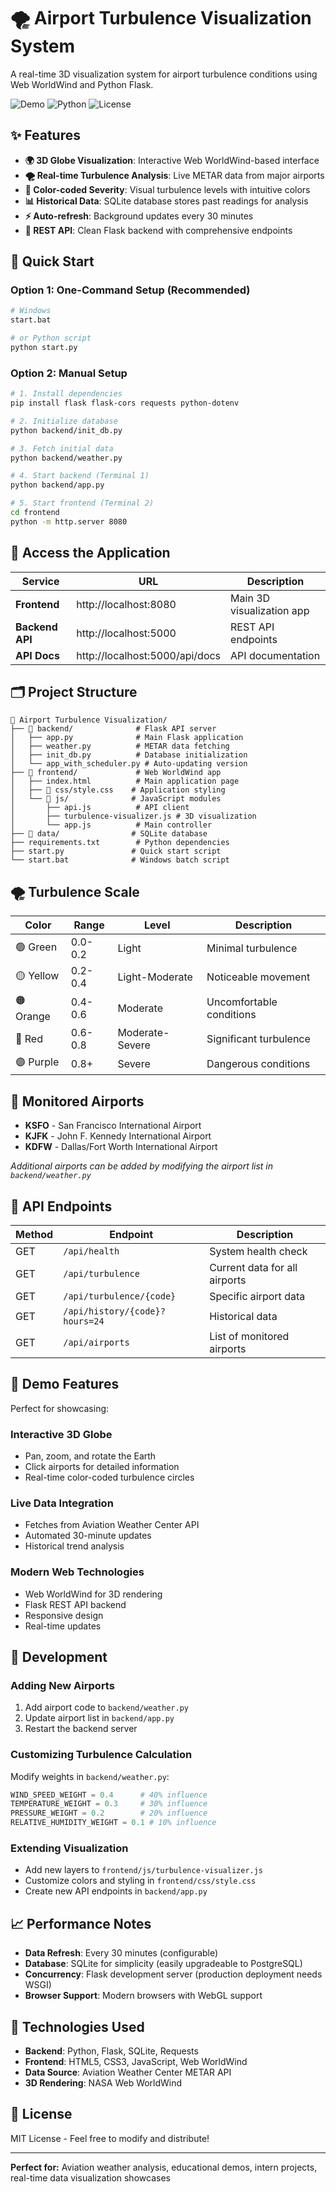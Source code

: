 # 🌪️ Airport Turbulence Visualization System

A real-time 3D visualization system for airport turbulence conditions using Web WorldWind and Python Flask.

![Demo](https://img.shields.io/badge/Demo-Ready-brightgreen) ![Python](https://img.shields.io/badge/Python-3.7+-blue) ![License](https://img.shields.io/badge/License-MIT-green)

## ✨ Features

- **🌍 3D Globe Visualization**: Interactive Web WorldWind-based interface
- **🌪️ Real-time Turbulence Analysis**: Live METAR data from major airports 
- **🎨 Color-coded Severity**: Visual turbulence levels with intuitive colors
- **📊 Historical Data**: SQLite database stores past readings for analysis
- **⚡ Auto-refresh**: Background updates every 30 minutes
- **🔌 REST API**: Clean Flask backend with comprehensive endpoints

## 🚀 Quick Start

### Option 1: One-Command Setup (Recommended)
```bash
# Windows
start.bat

# or Python script
python start.py
```

### Option 2: Manual Setup
```bash
# 1. Install dependencies
pip install flask flask-cors requests python-dotenv

# 2. Initialize database
python backend/init_db.py

# 3. Fetch initial data
python backend/weather.py

# 4. Start backend (Terminal 1)
python backend/app.py

# 5. Start frontend (Terminal 2)
cd frontend
python -m http.server 8080
```

## 📱 Access the Application

| Service | URL | Description |
|---------|-----|-------------|
| **Frontend** | http://localhost:8080 | Main 3D visualization app |
| **Backend API** | http://localhost:5000 | REST API endpoints |
| **API Docs** | http://localhost:5000/api/docs | API documentation |

## 🗂️ Project Structure

```
📁 Airport Turbulence Visualization/
├── 📁 backend/              # Flask API server
│   ├── app.py              # Main Flask application  
│   ├── weather.py          # METAR data fetching
│   ├── init_db.py          # Database initialization
│   └── app_with_scheduler.py # Auto-updating version
├── 📁 frontend/             # Web WorldWind app
│   ├── index.html          # Main application page
│   ├── 📁 css/style.css    # Application styling
│   └── 📁 js/              # JavaScript modules
│       ├── api.js          # API client
│       ├── turbulence-visualizer.js # 3D visualization
│       └── app.js          # Main controller
├── 📁 data/                # SQLite database
├── requirements.txt        # Python dependencies
├── start.py               # Quick start script
└── start.bat              # Windows batch script
```

## 🌪️ Turbulence Scale

| Color | Range | Level | Description |
|-------|-------|-------|-------------|
| 🟢 Green | 0.0-0.2 | Light | Minimal turbulence |
| 🟡 Yellow | 0.2-0.4 | Light-Moderate | Noticeable movement |
| 🟠 Orange | 0.4-0.6 | Moderate | Uncomfortable conditions |
| 🔴 Red | 0.6-0.8 | Moderate-Severe | Significant turbulence |
| 🟣 Purple | 0.8+ | Severe | Dangerous conditions |

## 🛫 Monitored Airports

- **KSFO** - San Francisco International Airport
- **KJFK** - John F. Kennedy International Airport  
- **KDFW** - Dallas/Fort Worth International Airport

*Additional airports can be added by modifying the airport list in `backend/weather.py`*

## 🔧 API Endpoints

| Method | Endpoint | Description |
|--------|----------|-------------|
| GET | `/api/health` | System health check |
| GET | `/api/turbulence` | Current data for all airports |
| GET | `/api/turbulence/{code}` | Specific airport data |
| GET | `/api/history/{code}?hours=24` | Historical data |
| GET | `/api/airports` | List of monitored airports |

## 🎯 Demo Features

Perfect for showcasing:

### Interactive 3D Globe
- Pan, zoom, and rotate the Earth
- Click airports for detailed information
- Real-time color-coded turbulence circles

### Live Data Integration  
- Fetches from Aviation Weather Center API
- Automated 30-minute updates
- Historical trend analysis

### Modern Web Technologies
- Web WorldWind for 3D rendering
- Flask REST API backend
- Responsive design
- Real-time updates

## 🧪 Development

### Adding New Airports
1. Add airport code to `backend/weather.py`
2. Update airport list in `backend/app.py`
3. Restart the backend server

### Customizing Turbulence Calculation
Modify weights in `backend/weather.py`:
```python
WIND_SPEED_WEIGHT = 0.4      # 40% influence
TEMPERATURE_WEIGHT = 0.3     # 30% influence  
PRESSURE_WEIGHT = 0.2        # 20% influence
RELATIVE_HUMIDITY_WEIGHT = 0.1 # 10% influence
```

### Extending Visualization
- Add new layers to `frontend/js/turbulence-visualizer.js`
- Customize colors and styling in `frontend/css/style.css`
- Create new API endpoints in `backend/app.py`

## 📈 Performance Notes

- **Data Refresh**: Every 30 minutes (configurable)
- **Database**: SQLite for simplicity (easily upgradeable to PostgreSQL)
- **Concurrency**: Flask development server (production deployment needs WSGI)
- **Browser Support**: Modern browsers with WebGL support

## 🔗 Technologies Used

- **Backend**: Python, Flask, SQLite, Requests
- **Frontend**: HTML5, CSS3, JavaScript, Web WorldWind
- **Data Source**: Aviation Weather Center METAR API
- **3D Rendering**: NASA Web WorldWind

## 📝 License

MIT License - Feel free to modify and distribute!

---

**Perfect for:** Aviation weather analysis, educational demos, intern projects, real-time data visualization showcases
